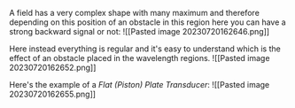 A field has a very complex shape with many maximum and therefore depending on this position of an obstacle in this region here you can have a strong backward signal or not:
![[Pasted image 20230720162646.png]]

Here instead everything is regular and it's easy to understand which is the effect of an obstacle placed in the wavelength regions.
![[Pasted image 20230720162652.png]]

Here's the example of a *Flat (Piston) Plate Transducer*:
![[Pasted image 20230720162655.png]]